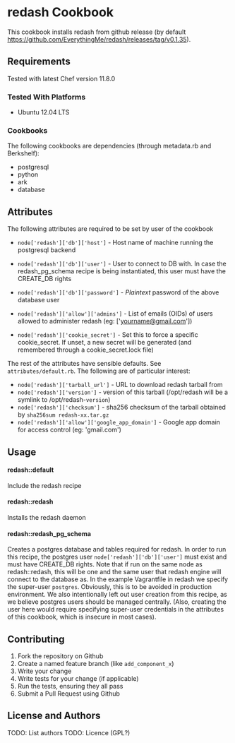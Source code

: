 redash Cookbook
=================
This cookbook installs redash from github release (by default https://github.com/EverythingMe/redash/releases/tag/v0.1.35).

Requirements
------------
Tested with latest Chef version 11.8.0

### Tested With Platforms
* Ubuntu 12.04 LTS

### Cookbooks
The following cookbooks are dependencies (through metadata.rb and Berkshelf):
* postgresql
* python
* ark
* database


Attributes
----------
The following attributes are required to be set by user of the cookbook

* `node['redash']['db']['host']` - Host name of machine running the postgresql backend
* `node['redash']['db']['user']` - User to connect to DB with. In case the redash_pg_schema
recipe is being instantiated, this user must have the CREATE_DB rights
* `node['redash']['db']['password']` - *Plaintext* password of the above database user
* `node['redash']['allow']['admins']` - List of emails (OIDs) of users allowed to administer
redash (eg: ['yourname@gmail.com'])

* `node['redash']['cookie_secret']` - Set this to force a specific cookie_secret. If unset, a new secret will be generated (and remembered through a cookie_secret.lock file)

The rest of the attributes have sensible defaults. See `attributes/default.rb`.
The following are of particular interest:
* `node['redash']['tarball_url']` - URL to download redash tarball from
* `node['redash']['version']` - version of this tarball (/opt/redash will be a symlink to /opt/redash-`version`)
* `node['redash']['checksum']` - sha256 checksum of the tarball obtained by `sha256sum redash-xx.tar.gz`
* `node['redash']['allow']['google_app_domain']` - Google app domain for access control (eg: 'gmail.com')



Usage
-----
#### redash::default
Include the redash recipe

#### redash::redash
Installs the redash daemon

#### redash::redash_pg_schema
Creates a postgres database and tables required for redash. 
In order to run this recipe, the postgres user `node['redash']['db']['user']` must exist and must have CREATE_DB rights.
Note that if run on the same node as redash::redash, this will be one and the same user that redash engine will connect to the database as.
In the example Vagrantfile in redash we specify the super-user `postgres`. Obviously, this is to be avoided in production environment. We also intentionally left out user creation from this recipe, as we believe postgres users should be managed centrally. (Also, creating the user here would require specifying super-user credentials in the attributes of this cookbook, which is insecure in most cases).

Contributing
------------

1. Fork the repository on Github
2. Create a named feature branch (like `add_component_x`)
3. Write your change
4. Write tests for your change (if applicable)
5. Run the tests, ensuring they all pass
6. Submit a Pull Request using Github

License and Authors
-------------------
TODO: List authors
TODO: Licence (GPL?)
